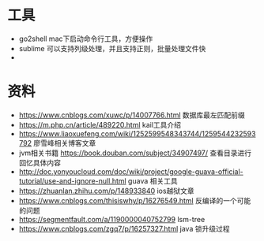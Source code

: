 # 工具
- go2shell mac下启动命令行工具，方便操作
- sublime 可以支持列级处理，并且支持正则，批量处理文件快
- 
# 资料
- https://www.cnblogs.com/xuwc/p/14007766.html 数据库最左匹配前缀
- https://m.php.cn/article/489220.html kail工具介绍
- https://www.liaoxuefeng.com/wiki/1252599548343744/1259544232593792 廖雪峰相关博客文章
- jvm相关书籍 https://book.douban.com/subject/34907497/ 查看目录进行回忆具体内容
- http://doc.yonyoucloud.com/doc/wiki/project/google-guava-official-tutorial/use-and-ignore-null.html guava 相关工具
- https://zhuanlan.zhihu.com/p/148933840  ios越狱文章
- https://www.cnblogs.com/thisiswhy/p/16276549.html 反编译的一个可能的问题
- https://segmentfault.com/a/1190000040752799 lsm-tree
- https://www.cnblogs.com/zgq7/p/16257327.html java 锁升级过程

